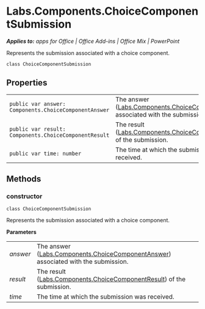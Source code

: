 
# Labs.Components.ChoiceComponentSubmission

 _**Applies to:** apps for Office | Office Add-ins | Office Mix | PowerPoint_

Represents the submission associated with a choice component.

```
class ChoiceComponentSubmission
```


## Properties


|||
|:-----|:-----|
| `public var answer: Components.ChoiceComponentAnswer`|The answer ([Labs.Components.ChoiceComponentAnswer](../powerpoint/office-mix/reference/labs.components.choicecomponentanswer.md)) associated with the submission.|
| `public var result: Components.ChoiceComponentResult`|The result ([Labs.Components.ChoiceComponentResult](../powerpoint/office-mix/reference/labs.components.choicecomponentresult.md)) of the submission.|
| `public var time: number`|The time at which the submission was received.|

## Methods




### constructor

 `class ChoiceComponentSubmission`

Represents the submission associated with a choice component.

 **Parameters**


|||
|:-----|:-----|
| _answer_|The answer ([Labs.Components.ChoiceComponentAnswer](../powerpoint/office-mix/reference/labs.components.choicecomponentanswer.md)) associated with the submission.|
| _result_|The result ([Labs.Components.ChoiceComponentResult](../powerpoint/office-mix/reference/labs.components.choicecomponentresult.md)) of the submission.|
| _time_|The time at which the submission was received.|
